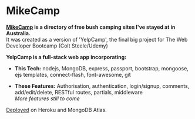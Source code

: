 # MikeCamp
**[MikeCamp](https://mike-camp.herokuapp.com) is a directory of free bush camping sites I've stayed at in Australia.**<br>
It was created as a version of 'YelpCamp', the final big project for The Web Developer Bootcamp (Colt Steele/Udemy)

**YelpCamp is a full-stack web app incorporating:**

- **This Tech:**
nodejs, MongoDB, express, passport, bootstrap, mongoose, ejs templates, connect-flash, font-awesome, git

 - **These Features:**
Authorisation, authentication, login/signup, comments, add/edit/delete, RESTful routes, partials, middleware<br>
*More features still to come*

[Deployed](https://mike-camp.herokuapp.com/) on Heroku and MongoDB Atlas.
